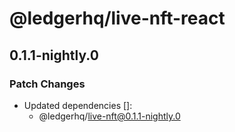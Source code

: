# @ledgerhq/live-nft-react

## 0.1.1-nightly.0

### Patch Changes

- Updated dependencies []:
  - @ledgerhq/live-nft@0.1.1-nightly.0
